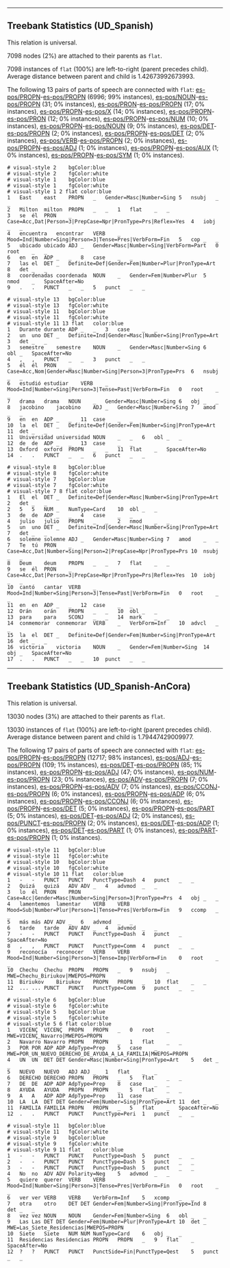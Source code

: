 

--------------------------------------------------------------------------------

## Treebank Statistics (UD_Spanish)

This relation is universal.

7098 nodes (2%) are attached to their parents as `flat`.

7098 instances of `flat` (100%) are left-to-right (parent precedes child).
Average distance between parent and child is 1.42673992673993.

The following 13 pairs of parts of speech are connected with `flat`: [es-pos/PROPN]()-[es-pos/PROPN]() (6996; 99% instances), [es-pos/NOUN]()-[es-pos/PROPN]() (31; 0% instances), [es-pos/PRON]()-[es-pos/PROPN]() (17; 0% instances), [es-pos/PROPN]()-[es-pos/X]() (14; 0% instances), [es-pos/PROPN]()-[es-pos/PRON]() (12; 0% instances), [es-pos/PROPN]()-[es-pos/NUM]() (10; 0% instances), [es-pos/PROPN]()-[es-pos/NOUN]() (9; 0% instances), [es-pos/DET]()-[es-pos/PROPN]() (2; 0% instances), [es-pos/PROPN]()-[es-pos/DET]() (2; 0% instances), [es-pos/VERB]()-[es-pos/PROPN]() (2; 0% instances), [es-pos/PROPN]()-[es-pos/ADJ]() (1; 0% instances), [es-pos/PROPN]()-[es-pos/AUX]() (1; 0% instances), [es-pos/PROPN]()-[es-pos/SYM]() (1; 0% instances).


~~~ conllu
# visual-style 2	bgColor:blue
# visual-style 2	fgColor:white
# visual-style 1	bgColor:blue
# visual-style 1	fgColor:white
# visual-style 1 2 flat	color:blue
1	East	east	PROPN	_	Gender=Masc|Number=Sing	5	nsubj	_	_
2	Milton	milton	PROPN	_	_	1	flat	_	_
3	se	él	PRON	_	Case=Acc,Dat|Person=3|PrepCase=Npr|PronType=Prs|Reflex=Yes	4	iobj	_	_
4	encuentra	encontrar	VERB	_	Mood=Ind|Number=Sing|Person=3|Tense=Pres|VerbForm=Fin	5	cop	_	_
5	ubicado	ubicado	ADJ	_	Gender=Masc|Number=Sing|VerbForm=Part	0	root	_	_
6	en	en	ADP	_	_	8	case	_	_
7	las	el	DET	_	Definite=Def|Gender=Fem|Number=Plur|PronType=Art	8	det	_	_
8	coordenadas	coordenada	NOUN	_	Gender=Fem|Number=Plur	5	nmod	_	SpaceAfter=No
9	.	.	PUNCT	_	_	5	punct	_	_

~~~


~~~ conllu
# visual-style 13	bgColor:blue
# visual-style 13	fgColor:white
# visual-style 11	bgColor:blue
# visual-style 11	fgColor:white
# visual-style 11 13 flat	color:blue
1	Durante	durante	ADP	_	_	3	case	_	_
2	un	uno	DET	_	Definite=Ind|Gender=Masc|Number=Sing|PronType=Art	3	det	_	_
3	semestre	semestre	NOUN	_	Gender=Masc|Number=Sing	6	obl	_	SpaceAfter=No
4	,	,	PUNCT	_	_	3	punct	_	_
5	él	él	PRON	_	Case=Acc,Nom|Gender=Masc|Number=Sing|Person=3|PronType=Prs	6	nsubj	_	_
6	estudió	estudiar	VERB	_	Mood=Ind|Number=Sing|Person=3|Tense=Past|VerbForm=Fin	0	root	_	_
7	drama	drama	NOUN	_	Gender=Masc|Number=Sing	6	obj	_	_
8	jacobino	jacobino	ADJ	_	Gender=Masc|Number=Sing	7	amod	_	_
9	en	en	ADP	_	_	11	case	_	_
10	la	el	DET	_	Definite=Def|Gender=Fem|Number=Sing|PronType=Art	11	det	_	_
11	Universidad	universidad	NOUN	_	_	6	obl	_	_
12	de	de	ADP	_	_	13	case	_	_
13	Oxford	oxford	PROPN	_	_	11	flat	_	SpaceAfter=No
14	.	.	PUNCT	_	_	6	punct	_	_

~~~


~~~ conllu
# visual-style 8	bgColor:blue
# visual-style 8	fgColor:white
# visual-style 7	bgColor:blue
# visual-style 7	fgColor:white
# visual-style 7 8 flat	color:blue
1	El	el	DET	_	Definite=Def|Gender=Masc|Number=Sing|PronType=Art	2	det	_	_
2	5	5	NUM	_	NumType=Card	10	obl	_	_
3	de	de	ADP	_	_	4	case	_	_
4	julio	julio	PROPN	_	_	2	nmod	_	_
5	un	uno	DET	_	Definite=Ind|Gender=Masc|Number=Sing|PronType=Art	7	det	_	_
6	solemne	solemne	ADJ	_	Gender=Masc|Number=Sing	7	amod	_	_
7	Te	tú	PRON	_	Case=Acc,Dat|Number=Sing|Person=2|PrepCase=Npr|PronType=Prs	10	nsubj	_	_
8	Deum	deum	PROPN	_	_	7	flat	_	_
9	se	él	PRON	_	Case=Acc,Dat|Person=3|PrepCase=Npr|PronType=Prs|Reflex=Yes	10	iobj	_	_
10	cantó	cantar	VERB	_	Mood=Ind|Number=Sing|Person=3|Tense=Past|VerbForm=Fin	0	root	_	_
11	en	en	ADP	_	_	12	case	_	_
12	Orán	orán	PROPN	_	_	10	obl	_	_
13	para	para	SCONJ	_	_	14	mark	_	_
14	conmemorar	conmemorar	VERB	_	VerbForm=Inf	10	advcl	_	_
15	la	el	DET	_	Definite=Def|Gender=Fem|Number=Sing|PronType=Art	16	det	_	_
16	victoria	victoria	NOUN	_	Gender=Fem|Number=Sing	14	obj	_	SpaceAfter=No
17	.	.	PUNCT	_	_	10	punct	_	_

~~~




--------------------------------------------------------------------------------

## Treebank Statistics (UD_Spanish-AnCora)

This relation is universal.

13030 nodes (3%) are attached to their parents as `flat`.

13030 instances of `flat` (100%) are left-to-right (parent precedes child).
Average distance between parent and child is 1.79447429009977.

The following 17 pairs of parts of speech are connected with `flat`: [es-pos/PROPN]()-[es-pos/PROPN]() (12717; 98% instances), [es-pos/ADJ]()-[es-pos/PROPN]() (109; 1% instances), [es-pos/DET]()-[es-pos/PROPN]() (85; 1% instances), [es-pos/PROPN]()-[es-pos/ADJ]() (47; 0% instances), [es-pos/NUM]()-[es-pos/PROPN]() (23; 0% instances), [es-pos/ADV]()-[es-pos/PROPN]() (7; 0% instances), [es-pos/PROPN]()-[es-pos/ADV]() (7; 0% instances), [es-pos/CCONJ]()-[es-pos/PROPN]() (6; 0% instances), [es-pos/PROPN]()-[es-pos/ADP]() (6; 0% instances), [es-pos/PROPN]()-[es-pos/CCONJ]() (6; 0% instances), [es-pos/PROPN]()-[es-pos/DET]() (5; 0% instances), [es-pos/PROPN]()-[es-pos/PART]() (5; 0% instances), [es-pos/DET]()-[es-pos/ADJ]() (2; 0% instances), [es-pos/PUNCT]()-[es-pos/PROPN]() (2; 0% instances), [es-pos/DET]()-[es-pos/ADP]() (1; 0% instances), [es-pos/DET]()-[es-pos/PART]() (1; 0% instances), [es-pos/PART]()-[es-pos/PROPN]() (1; 0% instances).


~~~ conllu
# visual-style 11	bgColor:blue
# visual-style 11	fgColor:white
# visual-style 10	bgColor:blue
# visual-style 10	fgColor:white
# visual-style 10 11 flat	color:blue
1	-	-	PUNCT	PUNCT	PunctType=Dash	4	punct	_	_
2	Quizá	quizá	ADV	ADV	_	4	advmod	_	_
3	lo	él	PRON	PRON	Case=Acc|Gender=Masc|Number=Sing|Person=3|PronType=Prs	4	obj	_	_
4	lamentemos	lamentar	VERB	VERB	Mood=Sub|Number=Plur|Person=1|Tense=Pres|VerbForm=Fin	9	ccomp	_	_
5	más	más	ADV	ADV	_	6	advmod	_	_
6	tarde	tarde	ADV	ADV	_	4	advmod	_	_
7	-	-	PUNCT	PUNCT	PunctType=Dash	4	punct	_	SpaceAfter=No
8	,	,	PUNCT	PUNCT	PunctType=Comm	4	punct	_	_
9	reconocía	reconocer	VERB	VERB	Mood=Ind|Number=Sing|Person=3|Tense=Imp|VerbForm=Fin	0	root	_	_
10	Chechu	Chechu	PROPN	PROPN	_	9	nsubj	_	MWE=Chechu_Biriukov|MWEPOS=PROPN
11	Biriukov	Biriukov	PROPN	PROPN	_	10	flat	_	_
12	...	...	PUNCT	PUNCT	PunctType=Comm	9	punct	_	_

~~~


~~~ conllu
# visual-style 6	bgColor:blue
# visual-style 6	fgColor:white
# visual-style 5	bgColor:blue
# visual-style 5	fgColor:white
# visual-style 5 6 flat	color:blue
1	VICENÇ	VICENÇ	PROPN	PROPN	_	0	root	_	MWE=VICENÇ_Navarro|MWEPOS=PROPN
2	Navarro	Navarro	PROPN	PROPN	_	1	flat	_	_
3	POR	POR	ADP	ADP	AdpType=Prep	5	case	_	MWE=POR_UN_NUEVO_DERECHO_DE_AYUDA_A_LA_FAMILIA|MWEPOS=PROPN
4	UN	UN	DET	DET	Gender=Masc|Number=Sing|PronType=Art	5	det	_	_
5	NUEVO	NUEVO	ADJ	ADJ	_	1	flat	_	_
6	DERECHO	DERECHO	PROPN	PROPN	_	5	flat	_	_
7	DE	DE	ADP	ADP	AdpType=Prep	8	case	_	_
8	AYUDA	AYUDA	PROPN	PROPN	_	5	flat	_	_
9	A	A	ADP	ADP	AdpType=Prep	11	case	_	_
10	LA	LA	DET	DET	Gender=Fem|Number=Sing|PronType=Art	11	det	_	_
11	FAMILIA	FAMILIA	PROPN	PROPN	_	5	flat	_	SpaceAfter=No
12	.	.	PUNCT	PUNCT	PunctType=Peri	1	punct	_	_

~~~


~~~ conllu
# visual-style 11	bgColor:blue
# visual-style 11	fgColor:white
# visual-style 9	bgColor:blue
# visual-style 9	fgColor:white
# visual-style 9 11 flat	color:blue
1	-	-	PUNCT	PUNCT	PunctType=Dash	5	punct	_	_
2	-	-	PUNCT	PUNCT	PunctType=Dash	5	punct	_	_
3	-	-	PUNCT	PUNCT	PunctType=Dash	5	punct	_	_
4	No	no	ADV	ADV	Polarity=Neg	5	advmod	_	_
5	quiere	querer	VERB	VERB	Mood=Ind|Number=Sing|Person=3|Tense=Pres|VerbForm=Fin	0	root	_	_
6	ver	ver	VERB	VERB	VerbForm=Inf	5	xcomp	_	_
7	otra	otro	DET	DET	Gender=Fem|Number=Sing|PronType=Ind	8	det	_	_
8	vez	vez	NOUN	NOUN	Gender=Fem|Number=Sing	6	obl	_	_
9	Las	Las	DET	DET	Gender=Fem|Number=Plur|PronType=Art	10	det	_	MWE=Las_Siete_Residencias|MWEPOS=PROPN
10	Siete	Siete	NUM	NUM	NumType=Card	6	obj	_	_
11	Residencias	Residencias	PROPN	PROPN	_	9	flat	_	SpaceAfter=No
12	?	?	PUNCT	PUNCT	PunctSide=Fin|PunctType=Qest	5	punct	_	_

~~~


